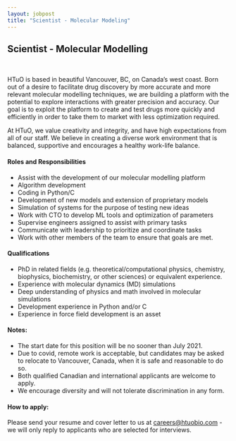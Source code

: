 ```yaml
---
layout: jobpost
title: "Scientist - Molecular Modeling"
---
```


## Scientist - Molecular Modelling 

  &nbsp; 

HTuO is based in beautiful Vancouver, BC, on Canada’s west coast. Born out of a desire to facilitate drug discovery by more accurate and more relevant molecular modelling techniques, we are building a platform with the potential to explore interactions with greater precision and accuracy. Our goal is to exploit the platform to create and test drugs more quickly and efficiently in order to take them to market with less optimization required.  

At HTuO, we value creativity and integrity, and have high expectations from all of our staff.  We believe in creating a diverse work environment that is balanced, supportive and encourages a healthy work-life balance.

#### Roles and Responsibilities

* Assist with the development of our molecular modelling platform
* Algorithm development
* Coding in Python/C
* Development of new models and extension of proprietary models
* Simulation of systems for the purpose of testing new ideas
* Work with CTO to develop ML tools and optimization of parameters
* Supervise engineers assigned to assist with primary tasks
* Communicate with leadership to prioritize and coordinate tasks
* Work with other members of the team to ensure that goals are met.

#### Qualifications
* PhD in related fields (e.g. theoretical/computational physics, chemistry, biophysics, biochemistry, or other sciences) or equivalent experience.
* Experience with molecular dynamics (MD) simulations
* Deep understanding of physics and math involved in molecular simulations
* Development experience in Python and/or C
* Experience in force field development is an asset

#### Notes:
* The start date for this position will be no sooner than July 2021.  
* Due to covid, remote work is acceptable, but candidates may be asked to relocate to Vancouver, Canada, when it is safe and reasonable to do so.
* Both qualified Canadian and international applicants are welcome to apply.
* We encourage diversity and will not tolerate discrimination in any form.

#### How to apply:

Please send your resume and cover letter to us at 
[careers@htuobio.com](mailto:careers@htuobio.com) - we will only reply to applicants who are selected for interviews.
